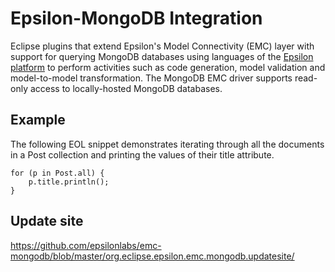 Epsilon-MongoDB Integration
===========

Eclipse plugins that extend Epsilon's Model Connectivity (EMC) layer with support for querying MongoDB databases using languages of the [Epsilon platform](http://www.eclipse.org/epsilon) to perform activities such as code generation, model validation and model-to-model transformation. The MongoDB EMC driver supports read-only access to locally-hosted MongoDB databases.

Example
-----------
The following EOL snippet demonstrates iterating through all the documents in a Post collection and printing the values of their title attribute.
```
for (p in Post.all) {
	p.title.println();
}
```

Update site
-----------
https://github.com/epsilonlabs/emc-mongodb/blob/master/org.eclipse.epsilon.emc.mongodb.updatesite/
